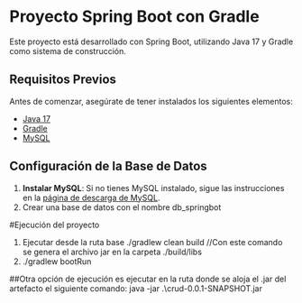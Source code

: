 # Proyecto Spring Boot con Gradle

Este proyecto está desarrollado con Spring Boot, utilizando Java 17 y Gradle como sistema de construcción.

## Requisitos Previos

Antes de comenzar, asegúrate de tener instalados los siguientes elementos:

- [Java 17](https://www.oracle.com/java/technologies/javase-jdk17-downloads.html)
- [Gradle](https://gradle.org/install/)
- [MySQL](https://dev.mysql.com/downloads/mysql/)

## Configuración de la Base de Datos

1. **Instalar MySQL**: Si no tienes MySQL instalado, sigue las instrucciones en la [página de descarga de MySQL](https://dev.mysql.com/downloads/mysql/).
2. Crear una base de datos con el nombre db_springbot

#Ejecución del proyecto
1. Ejecutar desde la ruta base ./gradlew clean build //Con este comando se genera el archivo jar en la carpeta ./build/libs
2. ./gradlew bootRun

##Otra opción de ejecución es ejecutar en la ruta donde se aloja el .jar del artefacto el siguiente comando:
 java -jar .\crud-0.0.1-SNAPSHOT.jar
